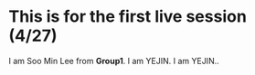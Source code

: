 # This is for the first live session (4/27)
I am Soo Min Lee from **Group1**.
I am YEJIN.
I am YEJIN..
